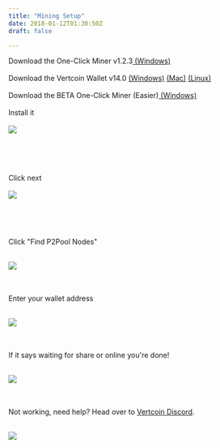 ```yaml
---
title: "Mining Setup"
date: 2018-01-12T01:30:50Z
draft: false

---
```

<style type="text/css">p img {
      max-width: 440px;
    margin-bottom: 28px;

}

.content-container img {
    width: 100%;
    max-width: 440px;
}


</style>

Download the One-Click Miner v1.2.3<a href="https://github.com/vertcoin-project/One-Click-Miner/releases/download/1.2.3.0/VertcoinOneClickMinerSetup.msi"> (Windows)</a>
<br><br>
Download the Vertcoin Wallet v14.0 <a href="https://github.com/vertcoin-project/vertcoin-core/releases/download/0.14.0/vertcoin-qt-v0.14.0-win64.zip">(Windows)</a> <a href="https://github.com/vertcoin-project/vertcoin-core/releases/download/0.14.0/vertcoin-qt-v0.14.0-macos.dmg">(Mac)</a> <a href="https://github.com/vertcoin-project/vertcoin-core/releases/download/0.14.0/vertcoin-qt-v0.14.0-linux-amd64.zip">(Linux)</a>
<br><br>
Download the BETA One-Click Miner (Easier)<a href="https://github.com/vertcoin-project/one-click-miner-vnext/releases"> (Windows)</a>
<br><br>
Install it
<br><br>
<img src="../images/1click1.png">
<br><br>
<br><br>
Click next
<br><br>
<img src="../images/1click2.png">

<br><br>
Click "Find P2Pool Nodes"
<br><br>


<img src="../images/1click3.png">

<br><br>
Enter your wallet address
<br><br>


<img src="../images/1click4.png">



<br><br>
If it says waiting for share or online you're done!
<br><br>


<img src="../images/1click5.png">


<br><br>
Not working, need help? Head over to <a href="https://discord.gg/vertcoin">Vertcoin Discord</a>.
<br><br>


<img src="../images/miningchannel.jpg">

